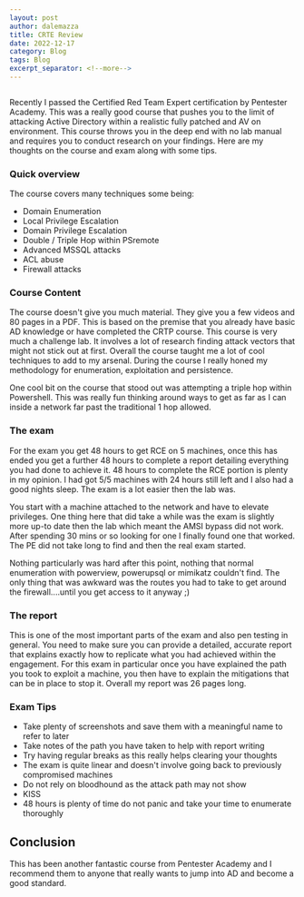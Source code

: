 ```yaml
---
layout: post
author: dalemazza
title: CRTE Review
date: 2022-12-17
category: Blog
tags: Blog
excerpt_separator: <!--more-->
---
```



<img src="/assets/CRTE1.jpg" class="align-center" alt="" width="auto" height="auto">

Recently I passed the Certified Red Team Expert certification by Pentester Academy. This was a really good course that pushes you to the limit of attacking Active Directory within a realistic fully patched and AV on environment. This course throws you in the deep end with no lab manual and requires you to conduct research on your findings. Here are my thoughts on the course and exam along with some tips. 
<!--more-->

### Quick overview   
  
The course covers many techniques some being:
* Domain Enumeration
* Local Privilege Escalation
* Domain Privilege Escalation
* Double / Triple Hop within PSremote
* Advanced MSSQL attacks
* ACL abuse
* Firewall attacks 

### Course Content

The course doesn't give you much material. They give you a few videos and 80 pages in a PDF. This is based on the premise that you already have basic AD knowledge or have completed the CRTP course. This course is very much a challenge lab. It involves a lot of research finding attack vectors that might not stick out at first. Overall the course taught me a lot of cool techniques to add to my arsenal. During the course I really honed my methodology for enumeration, exploitation and persistence.

One cool bit on the course that stood out was attempting a triple hop within Powershell. This was really fun thinking around ways to get as far as I can inside a network far past the traditional 1 hop allowed.

### The exam
For the exam you get 48 hours to get RCE on 5 machines, once this has ended you get a further 48 hours to complete a report detailing everything you had done to achieve it. 48 hours to complete the RCE portion is plenty in my opinion. I had got 5/5 machines with 24 hours still left and I also had a good nights sleep. The exam is a lot easier then the lab was.

You start with a machine attached to the network and have to elevate privileges. One thing here that did take a while was the exam is slightly more up-to date then the lab which meant the AMSI bypass did not work. After spending 30 mins or so looking for one I finally found one that worked. The PE did not take long to find and then the real exam started.

Nothing particularly was hard after this point, nothing that normal enumeration with powerview, powerupsql or mimikatz couldn't find. The only thing that was awkward was the routes you had to take to get around the firewall....until you get access to it anyway ;)

### The report
This is one of the most important parts of the exam and also pen testing in general. You need to make sure you can provide a detailed, accurate report that explains exactly how to replicate what you had achieved within the engagement. For this exam in particular once you have explained the path you took to exploit a machine, you then have to explain the mitigations that can be in place to stop it. Overall my report was 26 pages long.


### Exam Tips
* Take plenty of screenshots and save them with a meaningful name to refer to later
* Take notes of the path you have taken to help with report writing
* Try having regular breaks as this really helps clearing your thoughts
* The exam is quite linear and doesn't involve going back to previously compromised machines
* Do not rely on bloodhound as the attack path may not show
* KISS
* 48 hours is plenty of time do not panic and take your time to enumerate thoroughly


## Conclusion
This has been another fantastic course from Pentester Academy and I recommend them to anyone that really wants to jump into AD and become a good standard.
